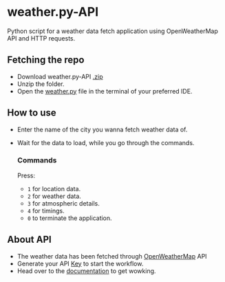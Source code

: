# weather.py-API
Python script for a weather data fetch application using OpenWeatherMap API and HTTP requests.

## Fetching the repo
- Download weather.py-API [.zip](https://github.com/kxnyshk/weather.py-API/archive/refs/heads/master.zip)
- Unzip the folder.
- Open the [weather.py](https://github.com/kxnyshk/weather.py-API/blob/master/weather.py) file in the terminal of your preferred IDE.

## How to use
- Enter the name of the city you wanna fetch weather data of.
- Wait for the data to load, while you go through the commands.
  
  ### Commands
    Press:
    - `1` for location data.
    - `2` for weather data.
    - `3` for atmospheric details.
    - `4` for timings.
    - `0` to terminate the application.

## About API
 - The weather data has been fetched through [OpenWeatherMap](https://openweathermap.org/) API
 - Generate your API [Key](https://home.openweathermap.org/api_keys) to start the workflow.
 - Head over to the [documentation](https://openweathermap.org/current) to get wowking.
